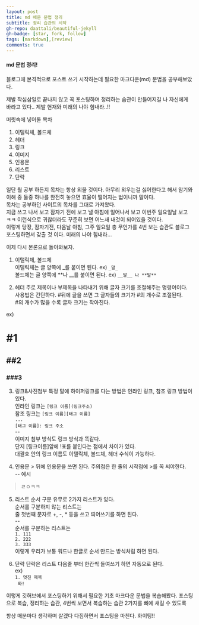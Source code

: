 ```yaml
---
layout: post
title: md 배운 문법 정리
subtitle: 정리 습관의 시작
gh-repo: daattali/beautiful-jekyll
gh-badge: [star, fork, follow]
tags: [markdown],[review]
comments: true
---
```


#### md 문법 정리!  
블로그에 본격적으로 포스트 쓰기 시작하는데 필요한 마크다운(md) 문법을 공부해보았다.

제발 작심삼일로 끝나지 않고 꼭 포스팅하며 정리하는 습관이 만들어지길 나 자신에게 바라고 있다.. 제발 현재와 미래의 나야 힘내라..!!

머릿속에 넣어둘 목차  
 1. 이탤릭체, 볼드체
 2. 헤더
 3. 링크
 4. 이미지
 5. 인용문
 6. 리스트
 7. 단락

일단 뭘 공부 하든지 목차는 항상 외울 것이다. 아무리 외우는걸 싫어한다고 해서 암기와 이해 중 둘중 하나를 완전히 놓으면 효율이 떨어지는 법이니까 말이다.  
목차는 공부하던 사이트의 목차를 그대로 가져왔다.  
지금 쓰고 나서 보고 잠자기 전에 보고 낼 아침에 일어나서 보고 이번주 일요일날 보고 ㅋㅋ 이런식으로 귀찮더라도 꾸준히 보면 어느새 내것이 되어있을 것이다.  
이렇게 당장, 잠자기전, 다음날 아침, 그주 일요일 총 무언가를 4번 보는 습관도 블로그 포스팅하면서 갖출 것 이다. 미래의 나야 힘내라...  

이제 다시 본론으로 돌아와보자.  
1. 이탤릭체, 볼드체  
 이탤릭체는 글 양쪽에 _를 붙이면 된다. ex) `_말_`  
 볼드체는 글 양쪽에 **나 __를 붙이면 된다. ex) `__말__ 나 **말**`

2. 헤더
 주로 제목이나 부제목을 나타내기 위해 글자 크기를 조절해주는 명령어이다.  
 사용법은 간단하다. #뒤에 글을 쓰면 그 글자들의 크기가 #의 개수로 조절된다.  
 #의 개수가 많을 수록 글자 크기는 작아진다.  
 
 ex) 
 # \#1
 ## \#\#2
 ### \#\#\#3
 
 
3. 링크&사진첨부
  특정 말에 하이퍼링크를 다는 방법은 인라인 링크, 참조 링크 방법이 있다.  
  인라인 링크는 `[링크 이름](링크주소)`  
  참조 링크는 
  `[링크 이름][태그 이름]`  
  `...`  
  `[태그 이름]: 링크 주소`  
  --  
  이미지 첨부 방식도 링크 방식과 똑같다.  
  단지 [링크이름]앞에 !표를 붙인다는 점에서 차이가 있다.  
  대괄호 안의 링크 이름도 이탤릭체, 볼드체, 헤더 수식이 가능하다.  
  
 4. 인용문
  \> 뒤에 인용문을 쓰면 된다. 주의점은 한 줄의 시작점에 >를 꼭 써야한다.  
  -- 예시  
  > ㄹㅇㅋㅋ
  
 5. 리스트
  순서 구분 유무로 2가지 리스트가 있다.  
  순서를 구분하지 않는 리스트는  
  줄 첫번째 문자로 +, -, * 등을 쓰고 띄어쓰기를 하면 된다.  
  --  
  순서를 구분하는 리스트는  
    `1. 111`  
    `2. 222`  
    `3. 333`  
  이렇게 우리가 보통 워드나 한글로 순서 만드는 방식처럼 하면 된다.  
  
 6. 단락
  단락은 리스트 다음줄 부터 한칸씩 들여쓰기 하면 자동으로 된다.  
  ex)  
  `1. 멋진 제목`  
  ` 와!`  
  
이렇게 깃허브에서 포스팅하기 위해서 필요한 기초 마크다운 문법을 복습해봤다. 포스팅으로 복습, 정리하는 습관, 4번씩 보면서 복습하는 습관 2가지를 뼈에 새길 수 있도록

항상 매분마다 생각하며 살겠다 다짐하면서 포스팅을 마친다. 화이팅!!  
